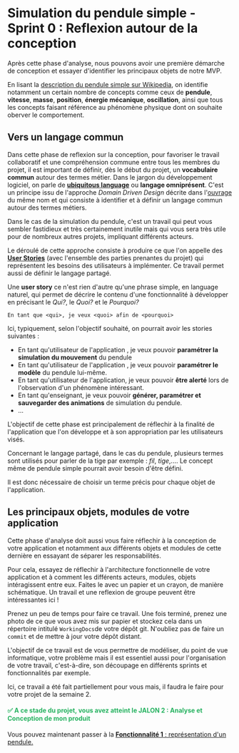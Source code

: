 # Simulation du pendule simple - Sprint 0 : Reflexion autour de la conception

Après cette phase d'analyse, nous pouvons avoir une première démarche de conception et essayer d'identifier les principaux objets de notre MVP. 

En lisant la [description du pendule simple sur Wikipedia](https://fr.wikipedia.org/wiki/Pendule_simple), on identifie notamment un certain nombre de concepts comme ceux de **pendule**, **vitesse**, **masse**, **position**, **énergie mécanique**, **oscillation**, ainsi que tous les concepts faisant référence au phénomène physique dont on souhaite oberver le comportement. 


## Vers un langage commun

Dans cette phase de reflexion sur la conception, pour favoriser le travail collaboratif et une compréhension commune entre tous les membres du projet, il est important de définir, dès le début du projet, un **vocabulaire commun** autour des termes métier. Dans le jargon du développement logiciel, on parle de [**ubiquitous language**](http://referentiel.institut-agile.fr/ubiquitous.html) ou **langage omniprésent**. C'est un principe issu de l'approche *Domain Driven Design* décrite dans l'[ouvrage](https://github.com/p0w34007/ebooks/blob/master/Eric%20Evans%202003%20-%20Domain-Driven%20Design%20-%20Tackling%20Complexity%20in%20the%20Heart%20of%20Software.pdf) du même nom et qui consiste à identifier et à définir un langage commun autour des termes métiers.


Dans le cas de la simulation du pendule, c'est un travail qui peut vous sembler fastidieux et très certainement inutile mais qui vous sera très utile pour de nombreux autres projets, impliquant différents acteurs.

Le déroulé de cette approche consiste à produire ce que l'on appelle des [**User Stories**](https://en.wikipedia.org/wiki/User_story) (avec l'ensemble des parties prenantes du projet) qui représentent les besoins des utilisateurs à implémenter. Ce travail permet aussi de définir le langage partagé.

Une **user story** ce n'est rien d'autre qu'une phrase simple, en language naturel, qui permet de décrire le contenu d'une fonctionnalité à développer en précisant le *Qui?*, le *Quoi?* et le *Pourquoi?*

 `En tant que <qui>, je veux <quoi> afin de <pourquoi>`

Ici, typiquement, selon l'objectif souhaité, on pourrait avoir les stories suivantes : 

+ En tant qu'utilisateur de l'application , je veux pouvoir **paramétrer la simulation du mouvement** du pendule
+ En tant qu'utilisateur de l'application , je veux pouvoir **paramétrer le modèle** du pendule lui-même.
+ En tant qu'utilisateur de l'application, je veux pouvoir **être alerté** lors de l'observation d'un phénomène intéressant.
+ En tant qu'enseignant, je veux pouvoir **générer, paramétrer et sauvegarder des animations** de simulation du pendule.
+ ...

L'objectif de cette phase est principalement de réflechir à la finalité de l'application que l'on développe et à son appropriation par les utilisateurs visés.


Concernant le langage partagé, dans le cas du pendule, plusieurs termes sont utilisés pour parler de la tige par exemple : *fil*, *tige*,.... Le concept même de pendule simple pourrait avoir besoin d'être défini.

Il est donc nécessaire de choisir un terme précis pour chaque objet de l'application. 


## Les principaux objets, modules de votre application

Cette phase d'analyse doit aussi vous faire réflechir à la conception de votre application et notamment aux différents objets et modules de cette dernière en essayant de séparer les responsabilités. 

Pour cela, essayez de réflechir à l'architecture fonctionnelle de votre application et à comment les différents acteurs, modules, objets intéragissent entre eux. Faites le avec un papier et un crayon, de manière schématique. Un travail et une reflexion de groupe peuvent être intéressantes ici !

Prenez un peu de temps pour faire ce travail. Une fois terminé, prenez une photo de ce que vous avez mis sur papier et stockez cela dans un répertoire intitulé `WorkingDocs`de votre dépôt git. N'oubliez pas de faire un `commit` et de mettre à jour votre dépôt distant.

 
L'objectif de ce travail est de vous permettre de modéliser, du point de vue informatique, votre problème mais il est essentiel aussi pour l'organisation de votre travail, c'est-à-dire, son découpage en différents sprints et fonctionnalités par exemple. 

Ici, ce travail a été fait partiellement pour vous mais, il faudra le faire pour votre projet de la semaine 2.

#### <span style="color: #26B260"> :white_check_mark: A ce stade du projet, vous avez atteint le JALON 2 : Analyse et Conception de mon produit </span> 

Vous pouvez maintenant passer à la [**Fonctionnalité 1** : représentation d'un pendule.](./pendulum_S1_pendule.md)